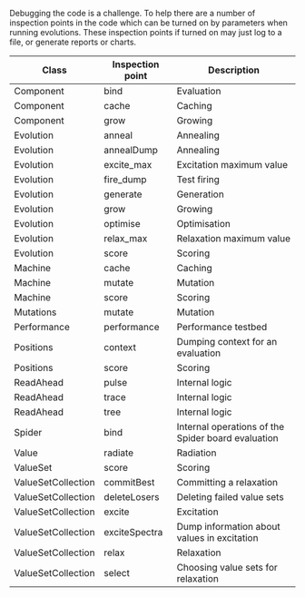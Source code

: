 Debugging the code is a challenge. To help there are a number of inspection points
in the code which can be turned on by parameters when running evolutions.
These inspection points if turned on may just log to a file, or generate
reports or charts.

Class|Inspection point|Description
-|-|-
Component|bind|Evaluation
Component|cache|Caching
Component|grow|Growing
Evolution|anneal|Annealing
Evolution|annealDump|Annealing
Evolution|excite_max|Excitation maximum value
Evolution|fire_dump|Test firing
Evolution|generate|Generation
Evolution|grow|Growing
Evolution|optimise|Optimisation
Evolution|relax_max|Relaxation maximum value
Evolution|score|Scoring
Machine|cache|Caching
Machine|mutate|Mutation
Machine|score|Scoring
Mutations|mutate|Mutation
Performance|performance|Performance testbed
Positions|context|Dumping context for an evaluation
Positions|score|Scoring
ReadAhead|pulse|Internal logic
ReadAhead|trace|Internal logic
ReadAhead|tree|Internal logic
Spider|bind|Internal operations of the Spider board evaluation
Value|radiate|Radiation
ValueSet|score|Scoring
ValueSetCollection|commitBest|Committing a relaxation
ValueSetCollection|deleteLosers|Deleting failed value sets
ValueSetCollection|excite|Excitation
ValueSetCollection|exciteSpectra|Dump information about values in excitation
ValueSetCollection|relax|Relaxation
ValueSetCollection|select|Choosing value sets for relaxation
